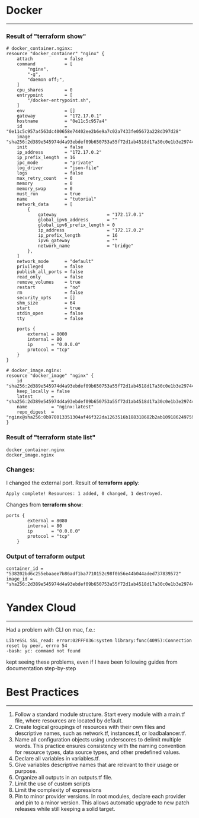 # Docker 
___
### Result of "terraform show"

```
# docker_container.nginx:
resource "docker_container" "nginx" {
    attach            = false
    command           = [
        "nginx",
        "-g",
        "daemon off;",
    ]
    cpu_shares        = 0
    entrypoint        = [
        "/docker-entrypoint.sh",
    ]
    env               = []
    gateway           = "172.17.0.1"
    hostname          = "0e11c5c957a4"
    id                = "0e11c5c957a4563dc400658e74402ee2b6e9a7c02a7433fe05672a228d397d28"
    image             = "sha256:2d389e545974d4a93ebdef09b650753a55f72d1ab4518d17a30c0e1b3e297444"
    init              = false
    ip_address        = "172.17.0.2"
    ip_prefix_length  = 16
    ipc_mode          = "private"
    log_driver        = "json-file"
    logs              = false
    max_retry_count   = 0
    memory            = 0
    memory_swap       = 0
    must_run          = true
    name              = "tutorial"
    network_data      = [
        {
            gateway                   = "172.17.0.1"
            global_ipv6_address       = ""
            global_ipv6_prefix_length = 0
            ip_address                = "172.17.0.2"
            ip_prefix_length          = 16
            ipv6_gateway              = ""
            network_name              = "bridge"
        },
    ]
    network_mode      = "default"
    privileged        = false
    publish_all_ports = false
    read_only         = false
    remove_volumes    = true
    restart           = "no"
    rm                = false
    security_opts     = []
    shm_size          = 64
    start             = true
    stdin_open        = false
    tty               = false

    ports {
        external = 8000
        internal = 80
        ip       = "0.0.0.0"
        protocol = "tcp"
    }
}

# docker_image.nginx:
resource "docker_image" "nginx" {
    id           = "sha256:2d389e545974d4a93ebdef09b650753a55f72d1ab4518d17a30c0e1b3e297444nginx:latest"
    keep_locally = false
    latest       = "sha256:2d389e545974d4a93ebdef09b650753a55f72d1ab4518d17a30c0e1b3e297444"
    name         = "nginx:latest"
    repo_digest  = "nginx@sha256:0b970013351304af46f322da1263516b188318682b2ab1091862497591189ff1"
}

```

### Result of "terraform state list"

```
docker_container.nginx
docker_image.nginx
```

### Changes:

I changed the external port. Result of **terraform apply**:
```
Apply complete! Resources: 1 added, 0 changed, 1 destroyed.
```

Changes from **terraform show**:
```
ports {
        external = 8080
        internal = 80
        ip       = "0.0.0.0"
        protocol = "tcp"
    }
```


### Output of **terraform output**

```
container_id = "538202bd6c255ebaaee7b86adf1ba7710152c98f0b56e44b044aded737839572"
image_id = "sha256:2d389e545974d4a93ebdef09b650753a55f72d1ab4518d17a30c0e1b3e297444nginx:latest"
```

# Yandex Cloud
___
Had a problem with CLI on mac, f.e.:
```
LibreSSL SSL_read: error:02FFF036:system library:func(4095):Connection reset by peer, errno 54
-bash: yc: command not found
```
kept seeing these problems, even if I have been
following guides from documentation step-by-step

# Best Practices
___
1. Follow a standard module structure. Start every module with a main.tf file, where resources are located by default.
2. Create logical groupings of resources with their own files and descriptive names, such as network.tf, instances.tf, or loadbalancer.tf.
3. Name all configuration objects using underscores to delimit multiple words. This practice ensures consistency with the naming convention for resource types, data source types, and other predefined values.
4. Declare all variables in variables.tf.
5. Give variables descriptive names that are relevant to their usage or purpose.
6. Organize all outputs in an outputs.tf file.
7. Limit the use of custom scripts
8. Limit the complexity of expressions
9. Pin to minor provider versions. In root modules, declare each provider and pin to a minor version. This allows automatic upgrade to new patch releases while still keeping a solid target.
